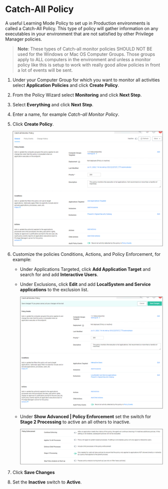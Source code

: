 [title]: # (Catch-All Policy)
[tags]: # (greylist)
[priority]: # (5)
# Catch-All Policy

A useful Learning Mode Policy to set up in Production environments is called a Catch-All Policy. This type of policy will gather information on any executables in your environment that are not satisfied by other Privilege Manager policies.

>**Note**: These types of Catch-all monitor policies SHOULD NOT BE used for the Windows or Mac OS Computer Groups. Those groups apply to ALL computers in the environment and unless a monitor policy like this is setup to work with really good allow policies in front a lot of events will be sent.

1. Under your Computer Group for which you want to monitor all activities select __Application Policies__ and click __Create Policy__.
1. From the Policy Wizard select __Monitoring__ and click __Next Step__.
1. Select __Everything__ and click __Next Step__.
1. Enter a name, for example _Catch-all Monitor Policy_.
1. Click __Create Policy__.

   ![policy](images/catch-all-1.png "Catch-All Policy")
1. Customize the policies Conditions, Actions, and Policy Enforcement, for example:
   * Under Applications Targeted, click __Add Application Target__ and search for and add __Interactive Users__.
   * Under Exclusions, click __Edit__ and add __LocalSystem and Service applications__ to the exclusion list.

     ![customized](images/catch-all-2.png "Customized catch-all monitoring policy")
   * Under __Show Advanced | Policy Enforcement__ set the switch for __Stage 2 Processing__ to active an all others to inactive.

     ![enforcement](images/catch-all-3.png "Policy Enforcement settings")
1. Click __Save Changes__
1. Set the __Inactive__ switch to __Active__.
